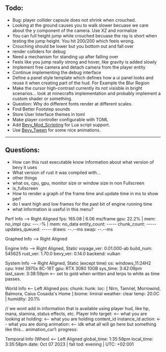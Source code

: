 

## Todo: 
- Bug: player collider capsule does not shrink when crouched.
- Looking at the ground causes you to walk slower becuase we care about the y component of the camera. Use XZ and normalize
- You can full height jump while crouched becuase the ray is short when testing the jump height. You hit 200/200 which feels wrong.
- Crouching should be lower but you bottom out and fall over
- render colliders for debug
- Need a mechanism for standing up after falling over
- Feels like you jump really strong and hover, like gravity is added slowly
- Implement free camera and detach camera from the player entity
- Continue implementing the debug interface
- Define a panel style template which defines how a ui panel looks and reuse it when creating part of the hud. For Example the Blur Region
- Make the cursor high-contrast currently its not visisble in bright scenarios... look at minecrafts implementation and probably implement a custom shader or something.
- Question: Why do different fonts render at different scales.
- Find Better Footstep sounds
- Store User Interface themes in toml
- Make player controller configurable with TOML
- Add [Bevy_Mod_Scripting](https://crates.io/crates/bevy_mod_scripting) for Lua script support.
- Use [Bevy_Tween](https://github.com/djeedai/bevy_tweening) for some nice animations.
--- 

## Questions: 
- How can this rust executable know information about what version of bevy it uses
- What version of rust it was compiled with...
- other things
- what os, cpu, gpu, monitor size or window size in non Fullscreen
- is_fullscreen
- How to render a graph of the frame time and update time in ms to show perf
- do I want high and low frames for the past bit of engine running time
- what information is useful in this menu?

Perf Info --> Right Aligned
fps: 165.08 | 6.06 ms/frame
gpu:  22.2% | mem: no_impl
cpu: ---.-% | mem: no_data
entity_count:   -----
chunk_count:    ----- 
updates_queued: -----
draws:  --.--ms
swap:   --.--ms


Graphed Info --> Right Aligned

Engine Info --> Right Aligned, Static
voyage_ver: 0.01.000-ab
build_num:  545625
rust_ver: 1.70.0
bevy_ver: 0.14.0
backend: vulkan

System Info --> Right Aligned, Static (except time)
os: windows_11:24H2
cpu: Intel 3970x 8C-16T
gpu: RTX 3080 10GB
sys_time:  3:42:09pm
last_save: 3:38:59pm <-- set to gold when written and lerps to white as time passes.



World Info <-- Left Aligned
pos:
chunk:
hunk:
loc: [
    Nirn, 
    Tamriel, 
    Morrowind, 
    Balmora, 
    Caius Cosaida's Home
]
biome: liminal
weather: clear
temp: 20.0C | humidity: 20.1%

// we wont add in information that is available using player hud, like hp, mana, stamina, status effects, etc.
Player Info
target:                     <-- what you are looking at
holding:                    <-- what you are holding
    content_id
    instance_id
action:                     <-- what you are doing
animation:                  <-- idk what all will go here but something like this...
    animation_cur1:
    progress:
 
Temporal Info (When) <-- Left Aligned
global_time: 1:35:58pm
local_time:  3:35:58pm
date: Oct 07 2023 | fall
tod: evening | UTC: +02:001




